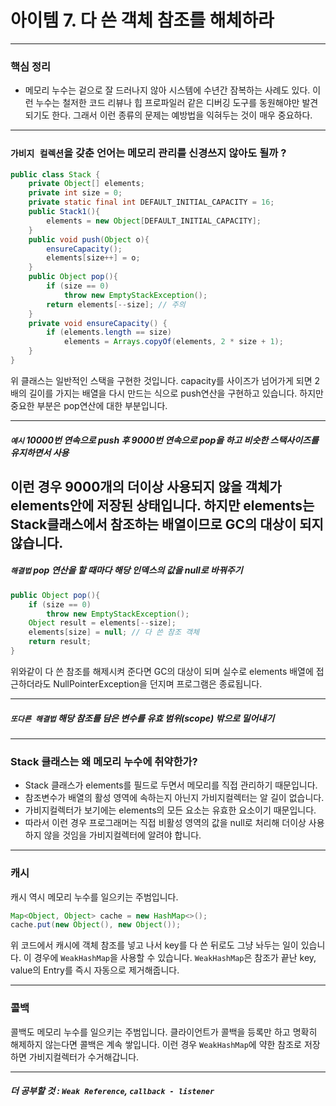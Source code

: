 # 아이템 7. 다 쓴 객체 참조를 해체하라

---

### 핵심 정리
- 메모리 누수는 겉으로 잘 드러나지 않아 시스템에 수년간 잠복하는 사례도 있다. 이런 누수는 철저한 코드 리뷰나 힙 프로파일러 같은 디버깅 도구를 동원해야만 발견되기도 한다. 그래서 이런 종류의 문제는 예방법을 익혀두는 것이 매우 중요하다.

---

### `가비지 컬렉션`을 갖춘 언어는 메모리 관리를 신경쓰지 않아도 될까 ?

```java
public class Stack {
    private Object[] elements;
    private int size = 0;
    private static final int DEFAULT_INITIAL_CAPACITY = 16;
    public Stack1(){
        elements = new Object[DEFAULT_INITIAL_CAPACITY];
    }
    public void push(Object o){
        ensureCapacity();
        elements[size++] = o;
    }
    public Object pop(){
        if (size == 0)
            throw new EmptyStackException();
        return elements[--size]; // 주의
    }
    private void ensureCapacity() {
        if (elements.length == size)
            elements = Arrays.copyOf(elements, 2 * size + 1);
    }
}
```
위 클래스는 일반적인 스택을 구현한 것입니다. 
capacity를 사이즈가 넘어가게 되면 2배의 길이를 가지는 배열을 다시 만드는 식으로 push연산을 구현하고 있습니다.
하지만 중요한 부분은 pop연산에 대한 부분입니다.

---

##### `예시` 10000번 연속으로 push 후 9000번 연속으로 pop을 하고 비슷한 스택사이즈를 유지하면서 사용
이런 경우 9000개의 더이상 사용되지 않을 객체가 elements안에 저장된 상태입니다.
하지만 elements는 Stack클래스에서 참조하는 배열이므로 GC의 대상이 되지 않습니다.
---

##### `해결법` pop 연산을 할 때마다 해당 인덱스의 값을 null로 바꿔주기
```java
public Object pop(){
    if (size == 0)
        throw new EmptyStackException();
    Object result = elements[--size];
    elements[size] = null; // 다 쓴 참조 객체
    return result;
}
```
위와같이 다 쓴 참조를 해제시켜 준다면 GC의 대상이 되며
실수로 elements 배열에 접근하더라도 NullPointerException을 던지며 프로그램은 종료됩니다.

---

##### `또다른 해결법` 해당 참조를 담은 변수를 유효 범위(scope) 밖으로 밀어내기

---

### Stack 클래스는 왜 메모리 누수에 취약한가?
- Stack 클래스가 elements를 필드로 두면서 메모리를 직접 관리하기 때문입니다.
- 참조변수가 배열의 활성 영역에 속하는지 아닌지 가비지컬렉터는 알 길이 없습니다.
- 가비지컬렉터가 보기에는 elements의 모든 요소는 유효한 요소이기 때문입니다.
- 따라서 이런 경우 프로그래머는 직접 비활성 영역의 값을 null로 처리해 더이상 사용하지 않을 것임을 가비지컬렉터에 알려야 합니다.

---

### 캐시
캐시 역시 메모리 누수를 일으키는 주범입니다.
```java
Map<Object, Object> cache = new HashMap<>();
cache.put(new Object(), new Object());
```
위 코드에서 캐시에 객체 참조를 넣고 나서 key를 다 쓴 뒤로도 그냥 놔두는 일이 있습니다.
이 경우에 `WeakHashMap`을 사용할 수 있습니다.
`WeakHashMap`은 참조가 끝난 key, value의 Entry를 즉시 자동으로 제거해줍니다.

---

### 콜백
콜백도 메모리 누수를 일으키는 주범입니다.
클라이언트가 콜백을 등록만 하고 명확히 해제하지 않는다면 콜백은 계속 쌓입니다.
이런 경우 `WeakHashMap`에 약한 참조로 저장하면 가비지컬렉터가 수거해갑니다.

---

##### 더 공부할 것 : `Weak Reference`, `callback - listener`
